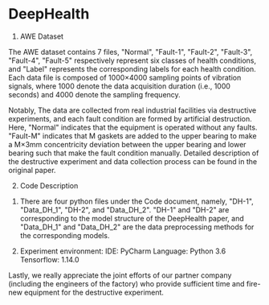 # DeepHealth

1. AWE Dataset

The AWE dataset contains 7 files, "Normal", "Fault-1", "Fault-2", "Fault-3", "Fault-4", "Fault-5" respectively represent six classes of health conditions, and "Label" represents the corresponding labels for each health condition. Each data file is composed of 1000×4000 sampling points of vibration signals, where 1000 denote the data acquisition duration (i.e., 1000 seconds) and 4000 denote the sampling frequency.

Notably, The data are collected from real industrial facilities via destructive experiments, and each fault condition are formed by artificial destruction. Here, "Normal" indicates that the equipment is operated without any faults. "Fault-M" indicates that M gaskets are added to the upper bearing to make a M×3mm concentricity deviation between the upper bearing and lower bearing such that make the fault condition manually. Detailed description of the destructive experiment and data collection process can be found in the original paper.

2. Code Description

1) There are four python files under the Code document, namely, "DH-1", "Data_DH_1", "DH-2", and "Data_DH_2". "DH-1" and "DH-2" are corresponding to the model structure of the DeepHealth paper, and "Data_DH_1" and "Data_DH_2" are the data preprocessing methods for the corresponding models.

2) Experiment environment: 
   IDE: PyCharm 
   Language: Python 3.6
   Tensorflow: 1.14.0
   

Lastly, we really appreciate the joint efforts of our partner company (including the engineers of the factory) who provide sufficient time and fire-new equipment for the destructive experiment. 
